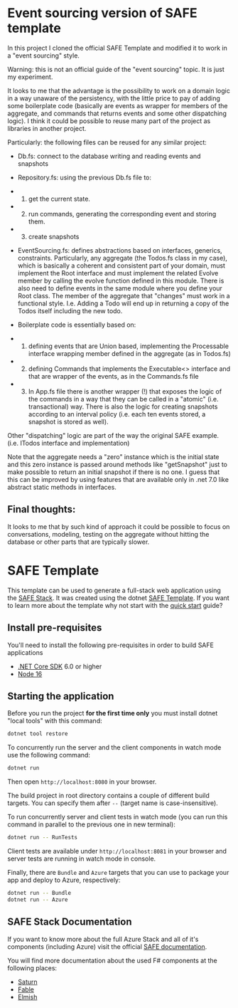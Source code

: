 # Event sourcing version of SAFE template

In this project I cloned the official SAFE Template and modified it to work in a "event sourcing" style.

Warning: this is not an official guide of the "event sourcing" topic. It is just my experiment.

It looks to me that the advantage is the possibility to work on a domain logic in a way unaware of the persistency, with the little price to pay of adding some boilerplate code (basically are events as wrapper for members of the aggregate, and commands that returns events and some other dispatching logic).
I think it could be possible to reuse many part of the project as  libraries in another project.

Particularly: the following files can be reused for any similar project:
* Db.fs: connect to the database writing and reading events and snapshots
* Repository.fs: using the previous Db.fs file to:
* 1) get the current state.
* 2) run commands, generating the corresponding event and storing them.
* 3) create snapshots

* EventSourcing.fs: defines abstractions based on interfaces, generics, constraints. Particularly, any aggregate (the Todos.fs class in my case), which is basically a coherent and consistent part of your domain, must implement the Root interface and must implement the related Evolve member by calling the evolve function defined in this module. There is also need to define events in the same module where you define your Root class.
The member of the aggregate that "changes" must work in a functional style. I.e. Adding a Todo will end up in returning a copy of the Todos itself including the new todo.

* Boilerplate code is essentially based on:
* 1.  defining events that are Union based, implementing  the Processable interface wrapping member defined in the aggregate (as in Todos.fs)
* 2.  defining Commands that implements the Executable<> interface and that are wrapper of the events, as in the Commands.fs file
* 3.  In App.fs file there is another wrapper (!) that exposes the logic of the commands in a way that they can be called in a "atomic" (i.e. transactional) way. There is also the logic for creating snapshots according to an interval policy (i.e. each ten events stored, a snapshot is stored as well).

Other "dispatching" logic are part of the way the original SAFE example. (i.e. ITodos interface and implementation)

Note that the aggregate needs a "zero" instance which is the initial state and this zero instance is passed around methods like "getSnapshot" just to make possible to return an initial snapshot if there is no one.
I guess that this can be improved by using features that are available only in .net 7.0 like abstract static methods in interfaces.

## Final thoughts:
It looks to me that by such kind of approach it could be possible to focus on conversations, modeling, testing on the aggregate without hitting the database or other parts that are typically slower.


# SAFE Template


This template can be used to generate a full-stack web application using the [SAFE Stack](https://safe-stack.github.io/). It was created using the dotnet [SAFE Template](https://safe-stack.github.io/docs/template-overview/). If you want to learn more about the template why not start with the [quick start](https://safe-stack.github.io/docs/quickstart/) guide?

## Install pre-requisites

You'll need to install the following pre-requisites in order to build SAFE applications

* [.NET Core SDK](https://www.microsoft.com/net/download) 6.0 or higher
* [Node 16](https://nodejs.org/en/download/)

## Starting the application

Before you run the project **for the first time only** you must install dotnet "local tools" with this command:

```bash
dotnet tool restore
```

To concurrently run the server and the client components in watch mode use the following command:

```bash
dotnet run
```

Then open `http://localhost:8080` in your browser.

The build project in root directory contains a couple of different build targets. You can specify them after `--` (target name is case-insensitive).

To run concurrently server and client tests in watch mode (you can run this command in parallel to the previous one in new terminal):

```bash
dotnet run -- RunTests
```

Client tests are available under `http://localhost:8081` in your browser and server tests are running in watch mode in console.

Finally, there are `Bundle` and `Azure` targets that you can use to package your app and deploy to Azure, respectively:

```bash
dotnet run -- Bundle
dotnet run -- Azure
```

## SAFE Stack Documentation

If you want to know more about the full Azure Stack and all of it's components (including Azure) visit the official [SAFE documentation](https://safe-stack.github.io/docs/).

You will find more documentation about the used F# components at the following places:

* [Saturn](https://saturnframework.org/)
* [Fable](https://fable.io/docs/)
* [Elmish](https://elmish.github.io/elmish/)
